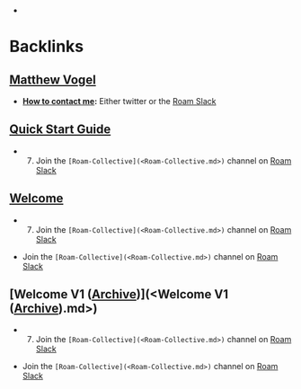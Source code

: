 - 

# Backlinks
## [Matthew Vogel](<Matthew Vogel.md>)
- **[How to contact me](<How to contact me.md>):** Either twitter or the [Roam Slack](<Roam Slack.md>)

## [Quick Start Guide](<Quick Start Guide.md>)
- 7. Join the `[Roam-Collective](<Roam-Collective.md>)` channel on [Roam Slack](<Roam Slack.md>)

## [Welcome](<Welcome.md>)
- 7. Join the `[Roam-Collective](<Roam-Collective.md>)` channel on [Roam Slack](<Roam Slack.md>)

- Join the `[Roam-Collective](<Roam-Collective.md>)` channel on [Roam Slack](<Roam Slack.md>)

## [Welcome V1 ([Archive](<Archive.md>))](<Welcome V1 ([Archive](<Archive.md>)).md>)
- 7. Join the `[Roam-Collective](<Roam-Collective.md>)` channel on [Roam Slack](<Roam Slack.md>)

- Join the `[Roam-Collective](<Roam-Collective.md>)` channel on [Roam Slack](<Roam Slack.md>)

